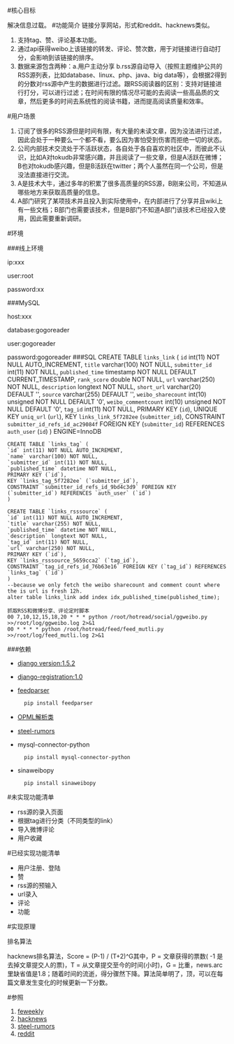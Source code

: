 #核心目标

解决信息过载。
#功能简介
链接分享网站，形式和reddit、hacknews类似。

1. 支持tag、赞、评论基本功能。
1. 通过api获得weibo上该链接的转发、评论、赞次数，用于对链接进行自动打分，会影响到该链接的排序。
1. 数据来源包含两种：a.用户主动分享 b.rss源自动导入（按照主题维护公共的RSS源列表，比如database、linux、php、java、big data等），会根据2得到的分数对rss源中产生的数据进行过滤。跟RSS阅读器的区别：支持对链接进行打分，可以进行过滤；在时间有限的情况尽可能的去阅读一些高品质的文章，然后更多的时间去系统性的阅读书籍，进而提高阅读质量和效率。

#用户场景
1. 订阅了很多的RSS源但是时间有限，有大量的未读文章，因为没法进行过滤，因此会处于一种要么一个都不看，要么因为害怕受到伤害而拒绝一切的状态。
1. 公司内部技术交流处于不活跃状态，各自处于各自喜欢的社区中，而彼此不认识，比如A对tokudb非常感兴趣，并且阅读了一些文章，但是A活跃在微博；B也对tokudb感兴趣，但是B活跃在twitter；两个人虽然在同一个公司，但是没法直接进行交流。 
1. A是技术大牛，通过多年的积累了很多高质量的RSS源，B刚来公司，不知道从哪些地方来获取高质量的信息。
1. A部门研究了某项技术并且投入到实际使用中，在内部进行了分享并且wiki上有一些文档；B部门也需要该技术，但是B部门不知道A部门该技术已经投入使用，因此需要重新调研。 

#环境

###线上环境

ip:xxx

user:root

password:xx

###MySQL

host:xxx

database:gogoreader

user:gogoreader

password:gogoreader
###SQL
	CREATE TABLE `links_link` (
	`id` int(11) NOT NULL AUTO_INCREMENT,
	`title` varchar(100) NOT NULL,
	`submitter_id` int(11) NOT NULL,
	`published_time` timestamp NOT NULL DEFAULT CURRENT_TIMESTAMP,
	`rank_score` double NOT NULL,
	`url` varchar(250) NOT NULL,
	`description` longtext NOT NULL,
	`short_url` varchar(20) DEFAULT '',
	`source` varchar(255) DEFAULT '',
	`weibo_sharecount` int(10) unsigned NOT NULL DEFAULT '0',
	`weibo_commentcount` int(10) unsigned NOT NULL DEFAULT '0',
	`tag_id` int(11) NOT NULL,
	PRIMARY KEY (`id`),
	UNIQUE KEY `uniq_url` (`url`),
	KEY `links_link_5f7282ee` (`submitter_id`),
	CONSTRAINT `submitter_id_refs_id_ac29084f` FOREIGN KEY (`submitter_id`) REFERENCES `auth_user` (`id`)
	) ENGINE=InnoDB

	CREATE TABLE `links_tag` (
	`id` int(11) NOT NULL AUTO_INCREMENT,
	`name` varchar(100) NOT NULL,
	`submitter_id` int(11) NOT NULL,
	`published_time` datetime NOT NULL,
	PRIMARY KEY (`id`),
	KEY `links_tag_5f7282ee` (`submitter_id`),
	CONSTRAINT `submitter_id_refs_id_9bd4c3d9` FOREIGN KEY (`submitter_id`) REFERENCES `auth_user` (`id`)
	)

	CREATE TABLE `links_rsssource` (
	`id` int(11) NOT NULL AUTO_INCREMENT,
	`title` varchar(255) NOT NULL,
	`published_time` datetime NOT NULL,
	`description` longtext NOT NULL,
	`tag_id` int(11) NOT NULL,
	`url` varchar(250) NOT NULL,
	PRIMARY KEY (`id`),
	KEY `links_rsssource_5659cca2` (`tag_id`),
	CONSTRAINT `tag_id_refs_id_76b63e16` FOREIGN KEY (`tag_id`) REFERENCES `links_tag` (`id`)
	)
    --because we only fetch the weibo sharecount and comment count where the is url is fresh 12h.
	alter table links_link add index idx_published_time(published_time);

	抓取RSS和微博分享、评论定时脚本
	00 7,10,12,15,18,20 * * * python /root/hotread/social/ggweibo.py >>/root/log/ggweibo.log 2>&1
    00 * * * * python /root/hotread/feed/feed_mutli.py >>/root/log/feed_mutli.log 2>&1
###依赖

* [django version:1.5.2](https://www.djangoproject.com/)

* [django-registration:1.0](https://pypi.python.org/packages/source/d/django-registration/django-registration-1.0.tar.gz)

* [feedparser](https://code.google.com/p/feedparser/) 
	
		pip install feedparser

* [OPML解析类](http://blog.donews.com/limodou/archive/2005/12/25/670385.aspx)

* [steel-rumors](https://github.com/arocks/steel-rumors)

* mysql-connector-python
	
		pip install mysql-connector-python

* sinaweibopy 

		pip install sinaweibopy

#未实现功能清单
* rss源的录入页面
* 根据tag进行分类（不同类型的link）
* 导入微博评论
* 用户收藏

#已经实现功能清单
* 用户注册、登陆
* 赞
* rss源的预输入
* url录入
* 评论
* 功能

#实现原理

排名算法

hacknews排名算法，Score = (P-1) / (T+2)^G其中，P = 文章获得的票数( -1 是去掉文章提交人的票)，T = 从文章提交至今的时间(小时)，G = 比重，news.arc里缺省值是1.8；随着时间的流逝，得分骤然下降。算法简单明了，顶，可以在每篇文章发生变化的时候更新一下分数。

#参照

1. [feweekly](http://www.feweekly.com/)
1. [hacknews](https://news.ycombinator.com/)
1. [steel-rumors](https://github.com/arocks/steel-rumors) 
1. [reddit](http://zh.reddit.com/) 
